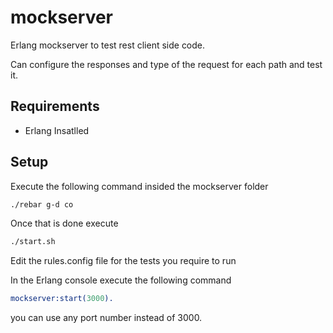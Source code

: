# mockserver
Erlang mockserver to test rest client side code.

Can configure the responses and type of the request for each path and test it.

## Requirements
* Erlang Insatlled

## Setup
Execute the following command insided the mockserver folder
```sh
./rebar g-d co
```

Once that is done execute
```sh
./start.sh
```
Edit the rules.config file for the tests you require to run

In the Erlang console execute the following command
```erlang
mockserver:start(3000).
```
you can use any port number instead of 3000.
